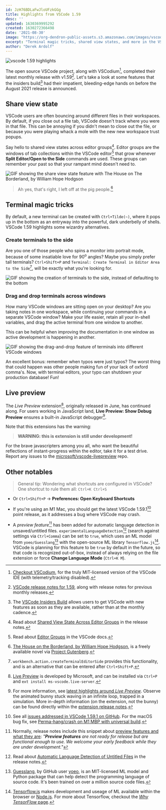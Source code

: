 ```yaml
---
id: JzH76BDLaFwJloUFzkGGg
title: Highlights from VSCode 1.59
desc: ''
updated: 1630369995292
created: 1630272366498
date: '2021-08-30'
image: "https://org-dendron-public-assets.s3.amazonaws.com/images/vscode-release-highlights-159.png"
excerpt: "Terminal magic tricks, shared view states, and more in the VSCode 1.59 release"
author: "Derek Ardolf"
---
```


![vscode 1.59 highlights](https://org-dendron-public-assets.s3.amazonaws.com/images/vscode-release-highlights-159.png)

The open source VSCode project, along with VSCodium[^1], completed their latest monthly release with v1.59[^2]. Let's take a look at some features that the insiders build[^3] had their impatient, bleeding-edge hands on before the August 2021 release is announced.

## Share view state

VSCode users are often bouncing around different files in their workspaces. By default, if you close out a file tab, VSCode doesn't track where you were in that file. This can be annoying if you didn't mean to close out the file, or because you were playing whack a mole with the new new workspace trust popups.

Say hello to shared view states across editor groups[^4]. Editor groups are the windows of tab collections within the VSCode editor[^5] that grow whenever **Split Editor/Open to the Side** commands are used. These groups can remember your past so that your rampant mind doesn't need to.

![GIF showing the share view state feature with The House on The Borderland, by William Hope Hodgson](https://org-dendron-public-assets.s3.amazonaws.com/images/vscode-share-view-state.gif)

> Ah yes, that's right, I left off at the pig people.[^6]

## Terminal magic tricks

By default, a new terminal can be created with `Ctrl+Tilde(~)`, where it pops up in the bottom as an entryway into the powerful, dark underbelly of shells. VSCode 1.59 highlights some wizardry alternatives.

### Create terminals to the side

Are you one of those people who spins a monitor into portrait mode, because of some insatiable love for 90<sup>o</sup> angles? Maybe you simply prefer tall terminals? `Ctrl+Shift+P` and `Terminal: Create Terminal in Editor Area to the Side`[^7], will be exactly what you're looking for.

![GIF showing the creation of terminals to the side, instead of defaulting to the bottom](https://org-dendron-public-assets.s3.amazonaws.com/images/vscode-side-terminals.gif)

### Drag and drop terminals across windows

How many VSCode windows are sitting open on your desktop? Are you taking notes in one workspace, while continuing your commands in a separate VSCode window? Make your life easier, retain all your in-shell variables, and drag the active terminal from one window to another.

This can be helpful when improving the documentation in one window as active development is happening in another.

![GIF showing the drag-and-drop feature of terminals into different VSCode windows](https://org-dendron-public-assets.s3.amazonaws.com/images/vscode-drag-drop-terminals.gif)

An excellent bonus: remember when typos were just typos? The worst thing that could happen was other people making fun of your lack of oxford comma's. Now, with terminal editors, your typo can shutdown your production database! Fun!

## Live preview

The _Live Preview_ extension[^8], originally released in June, has continued along. For users working in JavaScript land, **Live Preview: Show Debug Preview** ensures a built-in JavaScript debugger[^9].

Note that this extensions has the warning:

> **WARNING: this is extension is still under development!**

For the brave javascripters among you all, who want the beautiful reflections of instant-progress within the editor, take it for a test drive. Report any issues to the [microsoft/vscode-livepreview](https://github.com/microsoft/vscode-livepreview) repo.

## Other notables

> General tip: Wondering what shortcuts are configured in VSCode? One shortcut to rule them all: `Ctrl+K Ctrl+S`
- Or `Ctrl+Shift+P` -> **Preferences: Open Keyboard Shortcuts**

- If you're using an M1 Mac, you should get the latest VSCode 1.59.1[^10] point release, as it addresses a bug where VSCode may crash.
- A _preview feature_[^11] has been added for automatic language detection in unsaved/untitled files. `experimentalLanguageDetection`[^12] (search against settings via `Ctrl+Comma`) can be set to `true`, which uses an ML model from `yoeo/Guesslang`[^13] with the open-source ML library `Tensorflow.js`[^14]. VSCode is planning for this feature to be `true` by default in the future, so that code is recognized out-of-box, instead of always relying on the file extension or force **Change Language Mode** (`Ctrl+K M`).

[^1]: [Checkout VSCodium](https://vscodium.com/), for the truly MIT-licensed version of the VSCode IDE (with telemetry/tracking disabled).
[^2]: [VSCode release notes for 1.59](https://code.visualstudio.com/updates/v1_59), along with release notes for previous monthly releases.
[^3]: The [VSCode Insiders Build](https://code.visualstudio.com/insiders) allows users to get VSCode with new features as soon as they are available, rather than at the monthly cadence.
[^4]: Read about [Shared View State Across Editor Groups](https://code.visualstudio.com/updates/v1_59#_share-view-state-across-editor-groups) in the release notes.
[^5]: Read about [Editor Groups](https://code.visualstudio.com/docs/getstarted/userinterface#_editor-groups) in the VSCode docs.
[^6]: [The House on the Borderland, by William Hope Hodgson](https://www.gutenberg.org/ebooks/10002), is a freely available novel via [Project Gutenberg](https://www.gutenberg.org/about/).
[^7]: `workbench.action.createTerminalEditorSide` provides this functionality, and is an alternative that can be entered after `Ctrl+Shift+P`.
[^8]: [Live Preview](https://marketplace.visualstudio.com/items?itemName=ms-vscode.live-server) is developed by Microsoft, and can be installed via `Ctrl+P` and `ext install ms-vscode.live-server`.
[^9]: For more information, see [latest highlights around _Live Preview_](https://code.visualstudio.com/updates/v1_59#_live-preview). Observe the animated bunny stuck waving in an infinite loop, trapped in a simulation. More in-depth information (on the extension, not the bunny) can be found directly within the [extension release notes](https://github.com/microsoft/vscode-livepreview/blob/main/release_notes/july-2021.md).
[^10]: See all [issues addressed in VSCode 1.59.1 on GitHub](https://github.com/microsoft/vscode/issues?q=is%3Aissue+milestone%3A%22July+2021+Recovery%22+is%3Aclosed). For the macOS bug fix, see [Perma-hang/crash on M1 MBP with universal build](https://github.com/microsoft/vscode/issues/130222).
[^11]: Normally, release notes include this snippet about [preview features and what they are](https://code.visualstudio.com/updates/v1_41#_preview-features): _"**Preview features** are not ready for release but are functional enough to use. We welcome your early feedback while they are under development."_
[^12]: Read about [Automatic Language Detection of Untitled Files](https://code.visualstudio.com/updates/v1_59#_automatic-language-detection-of-untitled-files) in the release notes.
[^13]: [Guesslang](https://github.com/yoeo/guesslang), by GitHub user [yoeo](https://github.com/yoeo), is an MIT-licensed ML model and Python package that can help detect the programming language of source code. It's been trained on over a million source code files.
[^14]: [Tensorflow.js](https://www.tensorflow.org/js/) makes development and useage of ML available within the browser or [Node.js](https://nodejs.org/en/). For more about Tensorflow, checkout the [_Why TensorFlow_ page](https://www.tensorflow.org/about).